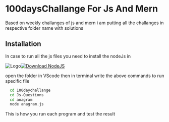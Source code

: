 # 100daysChallange For Js And Mern

Based on weekly challanges of js and mern i am putting
all the challanges in respective folder name with solutions

## Installation

In case to run all the js files
you need to install the nodeJs in

![Logo](https://nodejs.org/static/images/favicons/favicon.png)[![Download NodeJS](https://nodejs.org/en/download)](https://nodejs.org/en/download)

open the folder in VScode
then in terminal write the above commands to run specific file

```bash
  cd 100daychallange
  cd Js-Questions
  cd anagram
  node anagram.js
```

This is how you run each program and test the result
